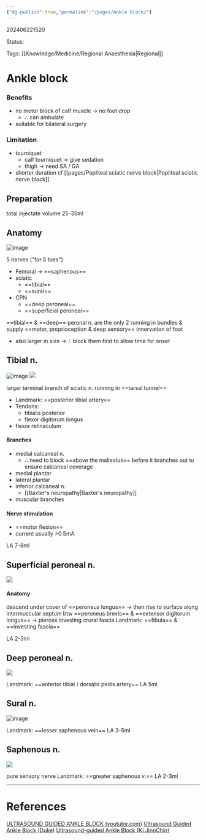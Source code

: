 ```yaml
---
{"dg-publish":true,"permalink":"/pages/Ankle block/"}
---
```



202406221520

Status: 

Tags: [[Knowledge/Medicine/Regional Anaesthesia\|Regional]]

# Ankle block
### Benefits
- no motor block of calf muscle → no foot drop
	- ∴ can ambulate
- suitable for bilateral surgery
### Limitation
- tourniquet
	- calf tourniquet → give sedation
	- thigh → need SA / GA
- shorter duration cf [[pages/Popliteal sciatic nerve block\|Popliteal sciatic nerve block]]

## Preparation
total injectate volume 25-35ml
## Anatomy
![image](https://pub-23ef68458aab474daba6b39d398a7a32.r2.dev/c3a3f6b982539e1210e2c33eb4b60b34.png)

5 nerves ("for 5 toes")
- Femoral → ==saphenous==
- sciatic
	- ==tibial==
	- ==sural==
- CPN
	- ==deep peroneal==
	- ==superficial peroneal==

==tibial== & ==deep== peronal n. are the only 2 running in bundles & supply ==motor, proprioception & deep sensory== innervation of foot
- also larger in size → ∴ block them first to allow time for onset

## Tibial n.
![image](https://pub-23ef68458aab474daba6b39d398a7a32.r2.dev/07ed5e1a53f2df03244cfc975d57147c.png)
![](https://i.imgur.com/XvKMLTu.png)

larger terminal branch of sciatic n.
running in ==tarsal tunnel==
- Landmark: ==posterior tibial artery==
- Tendons:
	- tibialis posterior
	- flexor digitorum longus
- flexor retinaculum
#### Branches
- medial calcaneal n.
	- ∴ need to block ==above the malleolus== before it branches out to ensure calcaneal coverage
- medial plantar
- lateral plantar
- inferior calcaneal n.
	- [[Baxter's neuropathy\|Baxter's neuropathy]]
- muscular branches
#### Nerve stimulation
- ==motor flexion==
- current usually >0.5mA

LA 7-8ml
## Superficial peroneal n.
![](https://i.imgur.com/RAr8NYm.png)

#### Anatomy
descend under cover of ==peroneus longus==
→ then rise to surface along intermuscular septum btw ==peroneus brevis== & ==extensor digitorum longus==
→ pierces investing crural fascia
Landmark: ==fibula== & ==investing fascia==

LA 2-3ml

## Deep peroneal n.
![](https://i.imgur.com/PMn5aTc.png)

Landmark: ==anterior tibial / dorsalis pedis artery==
LA 5ml
## Sural n.
![image](https://pub-23ef68458aab474daba6b39d398a7a32.r2.dev/f37b0efe599ffab21280fb63ff489586.png)

Landmark: ==lesser saphenous vein==
LA 3-5ml

## Saphenous n.
![](https://i.imgur.com/r5aodU6.png)

pure sensory nerve
Landmark: ==greater saphenous v.==
LA 2-3ml

___
# References
[ULTRASOUND GUIDED ANKLE BLOCK (youtube.com)](https://www.youtube.com/watch?v=mosShMm8ZTE&ab_channel=VicenteRoquesEscolar)
[Ultrasound Guided Ankle Block (Duke)](https://www.youtube.com/watch?v=6o5co6lp-4w&ab_channel=RegionalAnesthesiologyandAcutePainMedicine)
[Ultrasound-guided Ankle Block (Ki JinnChin)](https://www.youtube.com/watch?v=yfZw4lVO-fU&ab_channel=Ki-JinnChin)
